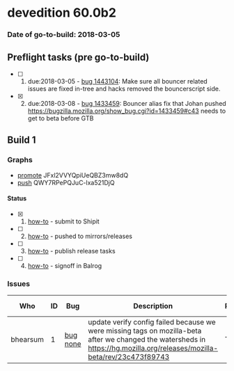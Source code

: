 # devedition 60.0b2

### Date of go-to-build: 2018-03-05

## Preflight tasks (pre go-to-build)
- [ ] 1. due:2018-03-05 - [bug 1443104](https://bugzil.la/1443104): Make sure all bouncer related issues are fixed in-tree and hacks removed the bouncerscript side.
- [x] 2. due:2018-03-08 - [bug 1433459](https://bugzil.la/1433459): Bouncer alias fix that Johan pushed https://bugzilla.mozilla.org/show_bug.cgi?id=1433459#c43 needs to get to beta before GTB

## Build 1  

### Graphs
* [promote](https://tools.taskcluster.net/push-inspector/#/JFxl2VVYQpiUeQBZ3mw8dQ) JFxl2VVYQpiUeQBZ3mw8dQ
* [push](https://tools.taskcluster.net/push-inspector/#/QWY7RPePQJuC-lxa521DjQ) QWY7RPePQJuC-lxa521DjQ


#### Status
- [x] 1.  [how-to](https://wiki.mozilla.org/Release:Release_Automation_on_Mercurial:Starting_a_Release#Submit_to_Ship_It)  - submit to Shipit
- [ ] 2.  [how-to](https://github.com/mozilla-releng/releasewarrior-2.0/blob/master/docs/release-promotion/desktop/howto.md#push-artifacts-to-releases-directory)  - pushed to mirrors/releases
- [ ] 3.  [how-to](https://github.com/mozilla-releng/releasewarrior-2.0/blob/master/docs/release-promotion/desktop/howto.md#ship-the-release)  - publish release tasks
- [ ] 4.  [how-to](https://github.com/mozilla-releng/releasewarrior-2.0/blob/master/docs/release-promotion/desktop/howto.md#obtain-sign-offs-for-changes)  - signoff in Balrog

### Issues
| Who                 | ID               | Bug                                                                 | Description                | Resolved                | Future Threat                |
| ------------------- | ---------------- | ------------------------------------------------------------------- | -------------------------- | ----------------------- | ---------------------------- |
| bhearsum  | 1 | [bug none](https://bugzil.la/none)        | update verify config failed because we were missing tags on mozilla-beta after we changed the watersheds in https://hg.mozilla.org/releases/mozilla-beta/rev/23c473f89743 | True | False |

